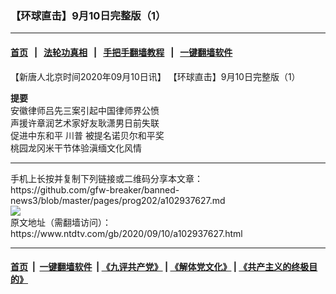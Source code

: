 ### 【环球直击】9月10日完整版（1）
------------------------

#### [首页](https://github.com/gfw-breaker/banned-news3/blob/master/README.md) &nbsp;&nbsp;|&nbsp;&nbsp; [法轮功真相](https://github.com/begood0513/basic/blob/master/README.md)  &nbsp;&nbsp;|&nbsp;&nbsp; [手把手翻墙教程](https://github.com/gfw-breaker/guides/wiki)  &nbsp;&nbsp;|&nbsp;&nbsp; [一键翻墙软件](https://github.com/gfw-breaker/nogfw/blob/master/README.md)  



<div><div class="post_content" itemprop="articleBody">
 <p>
  <span style="vertical-align: inherit;">
   <span style="vertical-align: inherit;">
    【新唐人北京时间2020年09月10日讯】
   </span>
  </span>
  <span style="vertical-align: inherit;">
   <span style="vertical-align: inherit;">
    【环球直击】9月10日完整版（1）
   </span>
  </span>
 </p>
 <p>
  <strong>
   <span style="vertical-align: inherit;">
    <span style="vertical-align: inherit;">
     提要
    </span>
   </span>
  </strong>
  <br/>
  <span style="vertical-align: inherit;">
   <span style="vertical-align: inherit;">
    安徽律师吕先三案引起中国律师界公愤
   </span>
  </span>
  <br/>
  <span style="vertical-align: inherit;">
   <span style="vertical-align: inherit;">
    声援许章润艺术家好友耿潇男日前失联
   </span>
  </span>
  <br/>
  <span style="vertical-align: inherit;">
   <span style="vertical-align: inherit;">
    促进中东和平
    <ok href="https://www.ntdtv.com/gb/川普.htm">
     川普
    </ok>
    被提名诺贝尔和平奖
   </span>
  </span>
  <br/>
  <span style="vertical-align: inherit;">
   <span style="vertical-align: inherit;">
    桃园龙冈米干节体验滇缅文化风情
   </span>
  </span>
 </p>
 <div class="single_ad">
 </div>
</div>
</div>
<hr/>
手机上长按并复制下列链接或二维码分享本文章：<br/>
https://github.com/gfw-breaker/banned-news3/blob/master/pages/prog202/a102937627.md <br/>
<a href='https://github.com/gfw-breaker/banned-news3/blob/master/pages/prog202/a102937627.md'><img src='https://github.com/gfw-breaker/banned-news3/blob/master/pages/prog202/a102937627.md.png'/></a> <br/>
原文地址（需翻墙访问）：https://www.ntdtv.com/gb/2020/09/10/a102937627.html


------------------------
#### [首页](https://github.com/gfw-breaker/banned-news3/blob/master/README.md) &nbsp;|&nbsp; [一键翻墙软件](https://github.com/gfw-breaker/nogfw/blob/master/README.md) &nbsp;| [《九评共产党》](https://github.com/gfw-breaker/9ping.md/blob/master/README.md#九评之一评共产党是什么) | [《解体党文化》](https://github.com/gfw-breaker/jtdwh.md/blob/master/README.md) | [《共产主义的终极目的》](https://github.com/gfw-breaker/gczydzjmd.md/blob/master/README.md)


<img src='http://gfw-breaker.win/banned-news3/pages/prog202/a102937627.md' width='0px' height='0px'/>